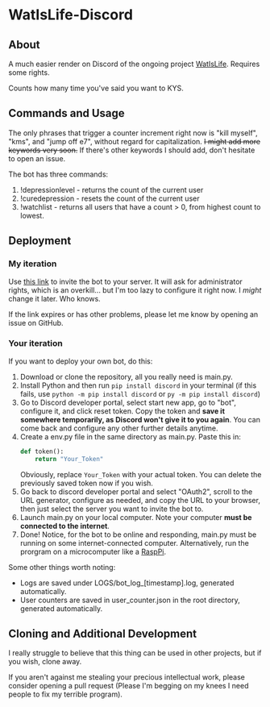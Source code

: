# WatIsLife-Discord

## About
A much easier render on Discord of the ongoing project [WatIsLife](https://github.com/plane-paper/WatIsLife). Requires some rights.

Counts how many time you've said you want to KYS.

## Commands and Usage

The only phrases that trigger a counter increment right now is "kill myself", "kms", and "jump off e7", without regard for capitalization. ~~I might add more keywords very soon.~~ If there's other keywords I should add, don't hesitate to open an issue.

The bot has three commands:
1. !depressionlevel - returns the count of the current user
2. !curedepression - resets the count of the current user
3. !watchlist - returns all users that have a count > 0, from highest count to lowest.

## Deployment

### My iteration
Use [this link](https://discord.com/oauth2/authorize?client_id=1349295351538126858&permissions=8&integration_type=0&scope=bot) to invite the bot to your server. It will ask for administrator rights, which is an overkill... but I'm too lazy to configure it right now. I *might* change it later. Who knows.

If the link expires or has other problems, please let me know by opening an issue on GitHub.

### Your iteration
If you want to deploy your own bot, do this:
1. Download or clone the repository, all you really need is main.py.
2. Install Python and then run `pip install discord` in your terminal (if this fails, use `python -m pip install discord` or `py -m pip install discord`)
3. Go to Discord developer portal, select start new app, go to "bot", configure it, and click reset token. Copy the token and **save it somewhere temporarily, as Discord won't give it to you again**. You can come back and configure any other further details anytime.
4. Create a env.py file in the same directory as main.py. Paste this in:
    ```python
    def token():
        return "Your_Token"
    ```
    Obviously, replace `Your_Token` with your actual token. You can delete the previously saved token now if you wish.
5. Go back to discord developer portal and select "OAuth2", scroll to the URL generator, configure as needed, and copy the URL to your browser, then just select the server you want to invite the bot to.
6. Launch main.py on your local computer. Note your computer **must be connected to the internet**.
7. Done! Notice, for the bot to be online and responding, main.py must be running on some internet-connected computer. Alternatively, run the prorgram on a microcomputer like a [RaspPi](https://www.raspberrypi.com/documentation/computers/os.html).

Some other things worth noting:
- Logs are saved under LOGS/bot_log_[timestamp].log, generated automatically.
- User counters are saved in user_counter.json in the root directory, generated automatically.


## Cloning and Additional Development
I really struggle to believe that this thing can be used in other projects, but if you wish, clone away.

If you aren't against me stealing your precious intellectual work, please consider opening a pull request (Please I'm begging on my knees I need people to fix my terrible program).
